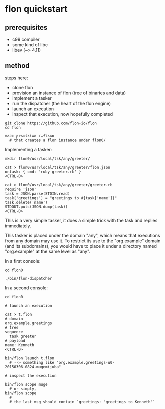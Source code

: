 
# flon quickstart

## prerequisites

* c99 compiler
* some kind of libc
* libev (~> 4.11)

## method

steps here:

* clone flon
* provision an instance of flon (tree of binaries and data)
* implement a tasker
* run the dispatcher (the heart of the flon engine)
* launch an execution
* inspect that execution, now hopefully completed

```
git clone https://github.com/flon-io/flon
cd flon

make provision T=flon0
  # that creates a flon instance under flon0/
```

Implementing a tasker:
```
mkdir flon0/usr/local/tsk/any/greeter/

cat > flon0/usr/local/tsk/any/greeter/flon.json
ontask: { cmd: 'ruby greeter.rb' }
<CTRL-D>

cat > flon0/usr/local/tsk/any/greeter/greeter.rb
require 'json'
task = JSON.parse(STDIN.read)
task['greetings'] = "greetings to #{task['name']}"
task.delete('name')
STDOUT.puts(JSON.dump(task))
<CTRL-D>
```
This is a very simple tasker, it does a simple trick with the task and replies immediately.

This tasker is placed under the domain "any", which means that executions from any domain may use it. To restrict its use to the "org.example" domain (and its subdomains), you would have to place it under a directory named "org.example" at the same level as "any".

In a first console:
```
cd flon0

./bin/flon-dispatcher
```

In a second console:
```
cd flon0

# launch an execution

cat > t.flon
# domain
org.example.greetings
# tree
sequence
  task greeter
# payload
name: Kenneth
<CTRL-D>

bin/flon launch t.flon
  # --> something like "org.example.greetings-u0-20150306.0824.mugemijuba"

# inspect the execution

bin/flon scope muge
  # or simply,
bin/flon scope
  #
  # the last msg should contain `greetings: "greetings to Kenneth"`
```

